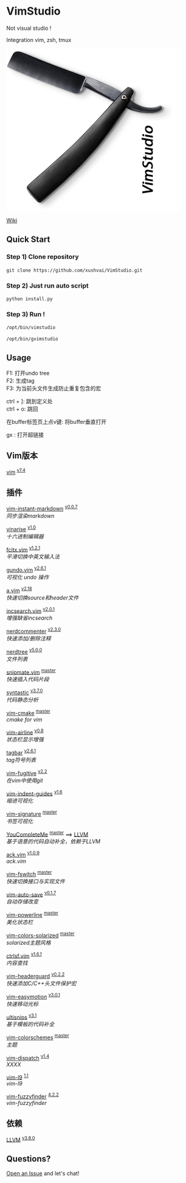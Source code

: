 # VimStudio  
Not visual studio !  

Integration vim, zsh, tmux   

![1000](resource/logo_1.png)  

[Wiki](https://github.com/xushvai/VimStudio/wiki)

## Quick Start  

### Step 1) Clone repository  
```
git clone https://github.com/xushvai/VimStudio.git  
```

### Step 2) Just run auto script 
```
python install.py 
```

### Step 3) Run !
```
/opt/bin/vimstudio  
```
```
/opt/bin/gvimstudio  
```

## Usage    

F1: 打开undo tree  
F2: 生成tag  
F3: 为当前头文件生成防止重复包含的宏

ctrl + ]: 跳到定义处  
ctrl + o: 跳回

在buffer标签页上点v键: 将buffer垂直打开

gx : 打开超链接

## Vim版本
<a name="">[vim][0-1]</a> <sup>[v7.4][0-2]</sup>  

## 插件  

<a name="">[vim-instant-markdown][1-1]</a> <sup>[v0.0.7][1-2]</sup>  
*同步渲染markdown*

<a name="">[vinarise][2-1]</a> <sup>[v1.0][2-2]</sup>  
*十六进制编辑器*

<a name="">[fcitx.vim][3-1]</a> <sup>[v1.2.1][3-2]</sup>  
*平滑切换中英文输入法*

<a name="">[gundo.vim][4-1]</a> <sup>[v2.6.1][4-2]</sup>  
*可视化 undo 操作*

<a name="">[a.vim][5-1]</a> <sup>[v2.18][5-2]</sup>  
*快速切换source和header文件*

<a name="">[incsearch.vim][6-1]</a> <sup>[v2.0.1][6-2]</sup>  
*增强缺省incsearch*

<a name="">[nerdcommenter][7-1]</a> <sup>[v2.3.0][7-2]</sup>  
*快速添加/删除注释*

<a name="">[nerdtree][8-1]</a> <sup>[v5.0.0][8-2]</sup>  
*文件列表*

<a name="">[snipmate.vim][9-1]</a> <sup>[master][9-2]</sup>  
*快速插入代码片段*

<a name="">[syntastic][10-1]</a> <sup>[v3.7.0][10-2]</sup>  
*代码静态分析*

<a name="">[vim-cmake][11-1]</a> <sup>[master][11-2]</sup>  
*cmake for vim*

<a name="">[vim-airline][12-1]</a> <sup>[v0.8][12-2]</sup>  
*状态栏显示增强*

<a name="">[tagbar][13-1]</a> <sup>[v2.6.1][13-2]</sup>  
*tag符号列表*

<a name="">[vim-fugitive][14-1]</a> <sup>[v2.2][14-2]</sup>  
*在vim中使用git*

<a name="">[vim-indent-guides][15-1]</a> <sup>[v1.6][15-2]</sup>  
*缩进可视化*

<a name="">[vim-signature][16-1]</a> <sup>[master][16-2]</sup>  
*书签可视化*

<a name="">[YouCompleteMe][17-1]</a> <sup>[master][17-2]</sup> ==> [LLVM](#llvm)   
*基于语意的代码自动补全，依赖于LLVM*  

<a name="">[ack.vim][18-1]</a> <sup>[v1.0.9][18-2]</sup>  
*ack.vim*

<a name="">[vim-fswitch][19-1]</a> <sup>[master][19-2]</sup>  
*快速切换接口与实现文件*

<a name="">[vim-auto-save][20-1]</a> <sup>[v0.1.7][20-2]</sup>  
*自动存储改变*

<a name="">[vim-powerline][21-1]</a> <sup>[master][21-2]</sup>  
*美化状态栏*

<a name="">[vim-colors-solarized][22-1]</a> <sup>[master][22-2]</sup>  
*solarized主题风格*

<a name="">[ctrlsf.vim][23-1]</a> <sup>[v1.6.1][23-2]</sup>  
*内容查找*

<a name="">[vim-headerguard][24-1]</a> <sup>[v0.2.2][24-2]</sup>  
*快速添加C/C++头文件保护宏*

<a name="">[vim-easymotion][25-1]</a> <sup>[v3.0.1][25-2]</sup>  
*快速移动光标*

<a name="">[ultisnips][26-1]</a> <sup>[v3.1][26-2]</sup>  
*基于模板的代码补全*

<a name="">[vim-colorschemes][30-1]</a> <sup>[master][30-2]</sup>  
*主题*  

<a name="">[vim-dispatch][31-1]</a> <sup>[v1.4][31-2]</sup>  
*XXXX*     

<a name="">[vim-l9][32-1]</a> <sup>[1.1][32-2]</sup>  
*vim-l9*     

<a name="">[vim-fuzzyfinder][33-1]</a> <sup>[4.2.2][33-2]</sup>  
*vim-fuzzyfinder*     

## 依赖     
<a name="llvm">[LLVM][27-1]</a> <sup>[v3.8.0][27-2]</sup>  

## Questions?  

[Open an Issue](https://github.com/xushvai/VimStudio/issues/new) and let's chat! 

[0-1]:https://github.com/vim/vim
[0-2]:https://github.com/vim/vim/releases/tag/v7.4
[1-1]:https://github.com/suan/vim-instant-markdown
[1-2]:https://github.com/suan/vim-instant-markdown/releases/tag/v0.0.7
[2-1]:https://github.com/Shougo/vinarise.vim
[2-2]:https://github.com/Shougo/vinarise.vim/releases/tag/ver.1.0
[3-1]:https://github.com/lilydjwg/fcitx.vim
[3-2]:https://github.com/lilydjwg/fcitx.vim/releases/tag/1.2.1
[4-1]:http://github.com/sjl/gundo.vim.git
[4-2]:https://github.com/sjl/gundo.vim/releases/tag/v2.6.1
[5-1]:https://github.com/vim-scripts/a.vim
[5-2]:https://github.com/vim-scripts/a.vim/releases/tag/2.18
[6-1]:https://github.com/haya14busa/incsearch.vim
[6-2]:https://github.com/haya14busa/incsearch.vim/releases/tag/v2.0.1
[7-1]:https://github.com/scrooloose/nerdcommenter.git
[7-2]:https://github.com/scrooloose/nerdcommenter/releases/tag/2.3.0
[8-1]:https://github.com/scrooloose/nerdtree.git
[8-2]:https://github.com/scrooloose/nerdtree/releases/tag/5.0.0
[9-1]:https://github.com/msanders/snipmate.vim.git
[9-2]:https://github.com/msanders/snipmate.vim.git
[10-1]:https://github.com/scrooloose/syntastic
[10-2]:https://github.com/scrooloose/syntastic/releases/tag/3.7.0
[11-1]:https://github.com/vhdirk/vim-cmake.git
[11-2]:https://github.com/vhdirk/vim-cmake.git
[12-1]:https://github.com/bling/vim-airline
[12-2]:https://github.com/vim-airline/vim-airline/releases/tag/v0.8
[13-1]:https://github.com/majutsushi/tagbar
[13-2]:https://github.com/majutsushi/tagbar/releases/tag/v2.6.1
[14-1]:https://github.com/tpope/vim-fugitive.git
[14-2]:https://github.com/tpope/vim-fugitive/releases/tag/v2.2
[15-1]:https://github.com/nathanaelkane/vim-indent-guides.git
[15-2]:https://github.com/nathanaelkane/vim-indent-guides/releases/tag/1.6
[16-1]:https://github.com/kshenoy/vim-signature
[16-2]:https://github.com/kshenoy/vim-signature
[17-1]:https://github.com/Valloric/YouCompleteMe.git
[17-2]:https://github.com/Valloric/YouCompleteMe.git
[18-1]:https://github.com/mileszs/ack.vim
[18-2]:https://github.com/mileszs/ack.vim/releases/tag/1.0.9
[19-1]:https://github.com/derekwyatt/vim-fswitch.git
[19-2]:https://github.com/derekwyatt/vim-fswitch.git
[20-1]:https://github.com/vim-scripts/vim-auto-save.git
[20-2]:https://github.com/vim-scripts/vim-auto-save/releases/tag/0.1.7
[21-1]:https://github.com/Lokaltog/vim-powerline.git
[21-2]:https://github.com/Lokaltog/vim-powerline.git
[22-1]:https://github.com/altercation/vim-colors-solarized.git
[22-2]:https://github.com/altercation/vim-colors-solarized.git
[23-1]:https://github.com/dyng/ctrlsf.vim.git
[23-2]:https://github.com/dyng/ctrlsf.vim/releases/tag/1.6.1
[24-1]:https://github.com/drmikehenry/vim-headerguard.git
[24-2]:https://github.com/drmikehenry/vim-headerguard/releases/tag/v0.2.2
[25-1]:https://github.com/easymotion/vim-easymotion.git
[25-2]:https://github.com/easymotion/vim-easymotion/releases/tag/v3.0.1
[26-1]:https://github.com/SirVer/ultisnips.git
[26-2]:https://github.com/SirVer/ultisnips/releases/tag/3.1
[27-1]:https://github.com/llvm-mirror/llvm
[27-2]:http://llvm.org/releases/download.html
[30-1]:https://github.com/flazz/vim-colorschemes
[30-2]:https://github.com/flazz/vim-colorschemes
[31-1]:https://github.com/tpope/vim-dispatch  
[31-2]:https://github.com/tpope/vim-dispatch/releases/tag/v1.4
[32-1]:https://github.com/clones/vim-l9  
[32-2]:https://github.com/clones/vim-l9/releases/tag/1.1
[33-1]:https://github.com/clones/vim-fuzzyfinder  
[33-2]:https://github.com/clones/vim-fuzzyfinder/releases/tag/4.2.2
